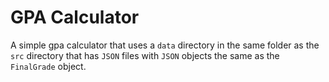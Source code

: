# GPA Calculator
A simple gpa calculator that uses a `data` directory in the same folder as the `src` directory that has `JSON` files with `JSON` objects the same as the `FinalGrade` object.
